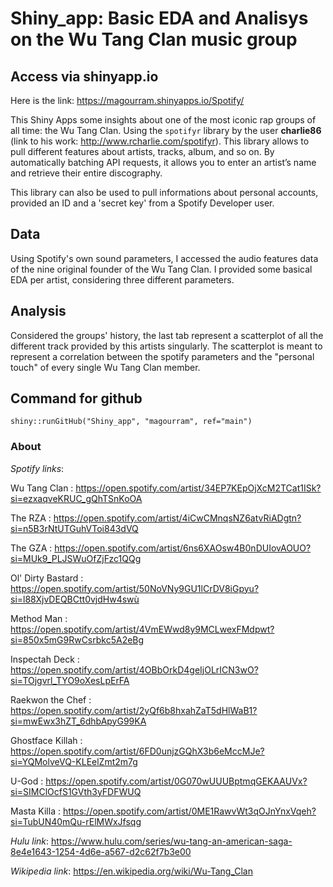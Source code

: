 # Shiny_app: Basic EDA and Analisys on the Wu Tang Clan music group

## Access via shinyapp.io
Here is the link: https://magourram.shinyapps.io/Spotify/

This Shiny Apps some insights about one of the most iconic rap groups of all time: the Wu Tang Clan.
Using the `spotifyr` library by the user **charlie86** (link to his work: http://www.rcharlie.com/spotifyr). This library allows to pull different features about artists, tracks, album, and so on. By automatically batching API requests, it allows you to enter an artist’s name and retrieve their entire discography.

This library can also be used to pull informations about personal accounts, provided an ID and a 'secret key' from a Spotify Developer user.

## Data

Using Spotify's own sound parameters, I accessed the audio features data of the nine original founder of the Wu Tang Clan. I provided some basical EDA per artist, considering three different parameters. 

## Analysis

Considered the groups' history, the last tab represent a scatterplot of all the different track provided by this artists singularly. The scatterplot is meant to represent a correlation between the spotify parameters and the "personal touch" of every single Wu Tang Clan member.

## Command for github

```
shiny::runGitHub("Shiny_app", "magourram", ref="main")
```

### About

*Spotify links*:

Wu Tang Clan : https://open.spotify.com/artist/34EP7KEpOjXcM2TCat1ISk?si=ezxaqveKRUC_gQhTSnKoOA

The RZA : https://open.spotify.com/artist/4iCwCMnqsNZ6atvRiADgtn?si=n5B3rNtUTGuhVToi843dVQ

The GZA : https://open.spotify.com/artist/6ns6XAOsw4B0nDUIovAOUO?si=MUk9_PLJSWuOfZjFzc1QQg

Ol' Dirty Bastard :  https://open.spotify.com/artist/50NoVNy9GU1lCrDV8iGpyu?si=l88XjvDEQBCtt0vjdHw4swù

Method Man : https://open.spotify.com/artist/4VmEWwd8y9MCLwexFMdpwt?si=850x5mG9RwCsrbkc5A2eBg

Inspectah Deck : https://open.spotify.com/artist/4OBbOrkD4geIjOLrICN3wO?si=TOjgvrl_TYO9oXesLpErFA

Raekwon the Chef : https://open.spotify.com/artist/2yQf6b8hxahZaT5dHlWaB1?si=mwEwx3hZT_6dhbApyG99KA

Ghostface Killah : https://open.spotify.com/artist/6FD0unjzGQhX3b6eMccMJe?si=YQMolveVQ-KLEelZmt2m7g

U-God : https://open.spotify.com/artist/0G070wUUUBptmqGEKAAUVx?si=SIMClOcfS1GVth3yFDFWUQ

Masta Killa : https://open.spotify.com/artist/0ME1RawvWt3qOJnYnxVqeh?si=TubUN40mQu-rElMWxJfsqg



*Hulu link*: https://www.hulu.com/series/wu-tang-an-american-saga-8e4e1643-1254-4d6e-a567-d2c62f7b3e00



*Wikipedia link*: https://en.wikipedia.org/wiki/Wu-Tang_Clan
